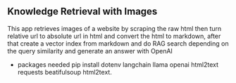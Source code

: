 ## Knowledge Retrieval with Images

This app retrieves images of a website by scraping the raw html then turn relative url to absolute url in html and convert the html to markdown, after that create a vector index from markdown and do RAG search depending on the query similarity and generate an answer with OpenAI

* packages needed
		pip install dotenv langchain llama openai html2text requests beatifulsoup html2text.

